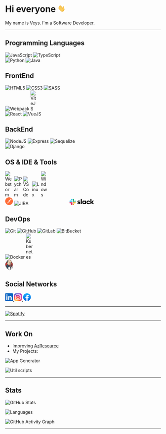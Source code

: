 # Hi everyone <img src="https://raw.githubusercontent.com/MDReal32/MDReal32/master/assets/hi.gif" alt="Hello :)" width="25" />

My name is Veys. I'm a Software Developer.

---

## Programming Languages

![JavaScript](https://icongr.am/devicon/javascript-original.svg?size=25&color=aabbcc "JavaScript")
![TypeScript](https://icongr.am/devicon/typescript-original.svg?size=25&color=aabbcc "TypeScript")
<br />
![Python](https://icongr.am/devicon/python-original.svg?size=25&color=aabbcc "Python")
![Java](https://icongr.am/devicon/java-original.svg?size=25&color=aabbcc "Java")

## FrontEnd

![HTML5](https://icongr.am/devicon/html5-original.svg?size=25&color=aabbcc "HTML5")
![CSS3](https://icongr.am/devicon/css3-original.svg?size=25&color=aabbcc "CSS3")
![SASS](https://icongr.am/devicon/sass-original.svg?size=25&color=aabbcc "SASS")
<br />
![Webpack](https://icongr.am/devicon/webpack-original.svg?size=25&color=aabbcc "Webpack")
<img src="https://vitejs.dev/logo.svg" style="display: inline-block" alt="ViteJS" width="25" title="ViteJS" />
<br />
![React](https://icongr.am/devicon/react-original.svg?size=25&color=aabbcc "React")
![VueJS](https://icongr.am/devicon/vuejs-original.svg?size=25&color=aabbcc "VueJS")

## BackEnd

![NodeJS](https://icongr.am/devicon/nodejs-original.svg?size=25&color=aabbcc "NodeJS")
![Express](https://icongr.am/devicon/express-original.svg?size=25&color=aabbcc "Express")
![Sequelize](https://icongr.am/devicon/sequelize-original.svg?size=25&color=aabbcc "Sequelize")
<br />
![Django](https://icongr.am/devicon/django-original.svg?size=25&color=aabbcc "Django")

## OS & IDE & Tools

<p>
  <img src="https://upload.wikimedia.org/wikipedia/commons/c/c0/WebStorm_Icon.svg" style="display: inline-block" alt="Webstorm" width="25" title="Webstorm" />
  <img src="https://upload.wikimedia.org/wikipedia/commons/1/1d/PyCharm_Icon.svg" style="display: inline-block" alt="Pycharm" width="25" title="Pycharm" />
  <img src="https://upload.wikimedia.org/wikipedia/commons/9/9a/Visual_Studio_Code_1.35_icon.svg" style="display: inline-block" alt="VSCode" width="25" title="VSCode" />
  <img src="https://upload.wikimedia.org/wikipedia/commons/thumb/3/35/Tux.svg/374px-Tux.svg.png" style="display: inline-block" alt="Linux" width="25" title="Linux" />
  <img src="https://upload.wikimedia.org/wikipedia/commons/thumb/4/48/Windows_logo_-_2012_%28dark_blue%29.svg/1024px-Windows_logo_-_2012_%28dark_blue%29.svg.png" style="display: inline-block" alt="Windows" width="25" title="Windows" />
  <br />
  <img src="https://raw.githubusercontent.com/MDReal32/MDReal32/master/assets/postman.svg" style="display: inline-block" alt="Postman" width="25" title="Postman" />
  <img src="https://upload.wikimedia.org/wikipedia/commons/4/4a/Jira_Software%402x-blue.png" style="display: inline-block" alt="JIRA" width="175" title="JIRA" />
  <img src="https://raw.githubusercontent.com/MDReal32/MDReal32/master/assets/slack.svg" style="display: inline-block" alt="Slack" width="80" title="Slack" />
</p>

## DevOps

![Git](https://icongr.am/devicon/git-original.svg?size=25&color=aabbcc "Git")
![GitHub](https://icongr.am/devicon/github-original.svg?size=25&color=aabbcc "GitHub")
![GitLab](https://icongr.am/devicon/gitlab-original.svg?size=25&color=aabbcc "GitLab")
![BitBucket](https://icongr.am/devicon/bitbucket-original.svg?size=25&color=aabbcc "BitBucket")
<br />
![Docker](https://icongr.am/devicon/docker-original.svg?size=25&color=aabbcc "Docker")
<img src="https://upload.wikimedia.org/wikipedia/commons/3/39/Kubernetes_logo_without_workmark.svg" style="display: inline-block" alt="Kubernetes" width="25" title="Kubernetes" />
<br />
<img src="https://raw.githubusercontent.com/MDReal32/MDReal32/master/assets/jenkins.svg" style="display: inline-block" alt="Jenkins" width="25" title="Jenkins" />

## Social Networks

<a href="https://www.linkedin.com/in/mdreal32">
  <img src="https://raw.githubusercontent.com/MDReal32/MDReal32/master/assets/linkedin.svg" alt="LinkedIn" width="25" />
</a>
<a href="https://instagram.com/mdreal32">
  <img src="https://raw.githubusercontent.com/MDReal32/MDReal32/master/assets/instagram.svg" alt="Instagram" width="25" />
</a>
<a href="https://fb.com/mdrealiyev">
  <img src="https://raw.githubusercontent.com/MDReal32/MDReal32/master/assets/facebook.svg" alt="Facebook" width="25" />
</a>

---

[![Spotify](https://spotify-github-profile.vercel.app/api/view.svg?uid=ns2hykcwfixafd27l90ig6n2b&cover_image=true&theme=novatorem)](https://spotify-github-profile.vercel.app/api/view.svg?uid=ns2hykcwfixafd27l90ig6n2b&redirect=true)

---

## Work On

- Improving [AzResource](https://github.com/nurlan-aliyev/azresource)
- My Projects:

![App Generator](https://github-readme-stats.vercel.app/api/pin/?username=MDReal32&repo=app-generator&theme=onedark)

![Util scripts](https://github-readme-stats.vercel.app/api/pin/?username=MDReal32&repo=utils&theme=onedark)

---

## Stats

![GitHub Stats](https://github-readme-stats.vercel.app/api?username=MDReal32&show_icons=true&locale=en&theme=onedark&include_all_commits=true&count_private=true)

![Languages](https://github-readme-stats.vercel.app/api/top-langs?username=MDReal32&show_icons=true&locale=en&theme=onedark)

![GitHub Activity Graph](https://activity-graph.herokuapp.com/graph?username=MDReal32&bg_color=000000&color=4fff67&line=4fff67&point=ffffff&area=true&hide_border=true)

---
